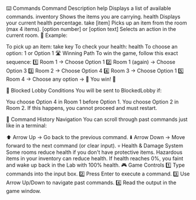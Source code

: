⌨️ Commands
Command	Description
help	Displays a list of available commands.
inventory	Shows the items you are carrying.
health	Displays your current health percentage.
take [item]	Picks up an item from the room (max 4 items).
[option number] or [option text]	Selects an action in the current room.
🔹 Example:

To pick up an item: take key
To check your health: health
To choose an option: 1 or Option 1
🛣️ Winning Path
To win the game, follow this exact sequence: 1️⃣ Room 1 → Choose Option 1
2️⃣ Room 1 (again) → Choose Option 3
3️⃣ Room 2 → Choose Option 4
4️⃣ Room 3 → Choose Option 1
5️⃣ Room 4 → Choose any option → 🎉 You win! 🎉

🚧 Blocked Lobby Conditions
You will be sent to BlockedLobby if:

You choose Option 4 in Room 1 before Option 1.
You choose Option 2 in Room 2.
If this happens, you cannot proceed and must restart.

🔄 Command History Navigation
You can scroll through past commands just like in a terminal:

⬆️ Arrow Up → Go back to the previous command.
⬇️ Arrow Down → Move forward to the next command (or clear input).
💀 Health & Damage System
Some rooms reduce health if you don't have protective items.
Hazardous items in your inventory can reduce health.
If health reaches 0%, you faint and wake up back in the Lab with 100% health.
🎮 Game Controls
1️⃣ Type commands into the input box.
2️⃣ Press Enter to execute a command.
3️⃣ Use Arrow Up/Down to navigate past commands.
4️⃣ Read the output in the game window.

